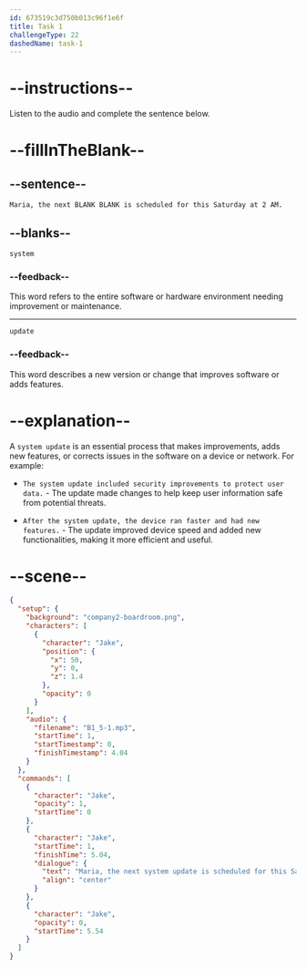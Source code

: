 ```yaml
---
id: 673519c3d750b013c96f1e6f
title: Task 1
challengeType: 22
dashedName: task-1
---
```


<!-- (Audio) Jake: Maria, the next system update is scheduled for this Saturday at 2 AM. -->

# --instructions--

Listen to the audio and complete the sentence below.

# --fillInTheBlank--

## --sentence--

`Maria, the next BLANK BLANK is scheduled for this Saturday at 2 AM.`

## --blanks--

`system`

### --feedback--

This word refers to the entire software or hardware environment needing improvement or maintenance.

---

`update`

### --feedback--

This word describes a new version or change that improves software or adds features.

# --explanation--

A `system update` is an essential process that makes improvements, adds new features, or corrects issues in the software on a device or network. For example:

- `The system update included security improvements to protect user data.` - The update made changes to help keep user information safe from potential threats.

- `After the system update, the device ran faster and had new features.` - The update improved device speed and added new functionalities, making it more efficient and useful.

# --scene--

```json
{
  "setup": {
    "background": "company2-boardroom.png",
    "characters": [
      {
        "character": "Jake",
        "position": {
          "x": 50,
          "y": 0,
          "z": 1.4
        },
        "opacity": 0
      }
    ],
    "audio": {
      "filename": "B1_5-1.mp3",
      "startTime": 1,
      "startTimestamp": 0,
      "finishTimestamp": 4.04
    }
  },
  "commands": [
    {
      "character": "Jake",
      "opacity": 1,
      "startTime": 0
    },
    {
      "character": "Jake",
      "startTime": 1,
      "finishTime": 5.04,
      "dialogue": {
        "text": "Maria, the next system update is scheduled for this Saturday at 2am.",
        "align": "center"
      }
    },
    {
      "character": "Jake",
      "opacity": 0,
      "startTime": 5.54
    }
  ]
}
```
